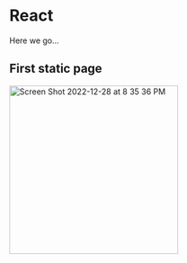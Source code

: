 # React
Here we go...

## First static page

<img width="300" alt="Screen Shot 2022-12-28 at 8 35 36 PM" src="https://user-images.githubusercontent.com/75557717/209903912-36a868d7-8448-4bbc-ba9f-2e3d5cbbffdf.png">
